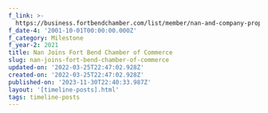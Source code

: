 ```yaml
---
f_link: >-
  https://business.fortbendchamber.com/list/member/nan-and-company-properties-llc-79010
f_date-4: '2001-10-01T00:00:00.000Z'
f_category: Milestone
f_year-2: 2021
title: Nan Joins Fort Bend Chamber of Commerce
slug: nan-joins-fort-bend-chamber-of-commerce
updated-on: '2022-03-25T22:47:02.928Z'
created-on: '2022-03-25T22:47:02.928Z'
published-on: '2023-11-30T22:40:33.987Z'
layout: '[timeline-posts].html'
tags: timeline-posts
---
```



